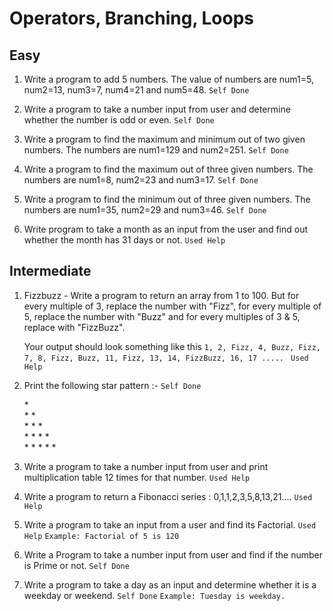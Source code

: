 # Operators, Branching, Loops

## Easy

1. Write a program to add 5 numbers. The value of numbers are num1=5, num2=13, num3=7, num4=21 and num5=48. `Self Done`

1. Write a program to take a number input from user and determine whether the number is odd or even. `Self Done`

1. Write a program to find the maximum and minimum out of two given numbers. The numbers are num1=129 and num2=251. `Self Done`

1. Write a program to find the maximum out of three given numbers. The numbers are num1=8, num2=23 and num3=17. `Self Done`

1. Write a program to find the minimum out of three given numbers. The numbers are num1=35, num2=29 and num3=46. `Self Done`

1. Write program to take a month as an input from the user and find out whether the month has 31 days or not. `Used Help`

## Intermediate

1. Fizzbuzz - Write a program to return an array from 1 to 100. But for every multiple of 3, replace the number with "Fizz", for every multiple of 5, replace the number with "Buzz" and for every multiples of 3 & 5, replace with "FizzBuzz".

    Your output should look something like this `1, 2, Fizz, 4, Buzz, Fizz, 7, 8, Fizz, Buzz, 11, Fizz, 13, 14, FizzBuzz, 16, 17 ..... ` `Used Help`

1. Print the following star pattern :- `Self Done`

    \* \
    \* \* \
    \* \* \* \
    \* \* \* \* \
    \* \* \* \* \*

1. Write a program to take a number input from user and print multiplication table 12 times for that number. `Used Help`

1. Write a program to return a Fibonacci series : 0,1,1,2,3,5,8,13,21.... `Used Help`

1. Write a program to take an input from a user and find its Factorial. `Used Help`
   `Example: Factorial of 5 is 120`
1. Write a Program to take a number input from user and find if the number is Prime or not. `Self Done`

1. Write a program to take a day as an input and determine whether it is a weekday or weekend. `Self Done`
   `Example: Tuesday is weekday.`
